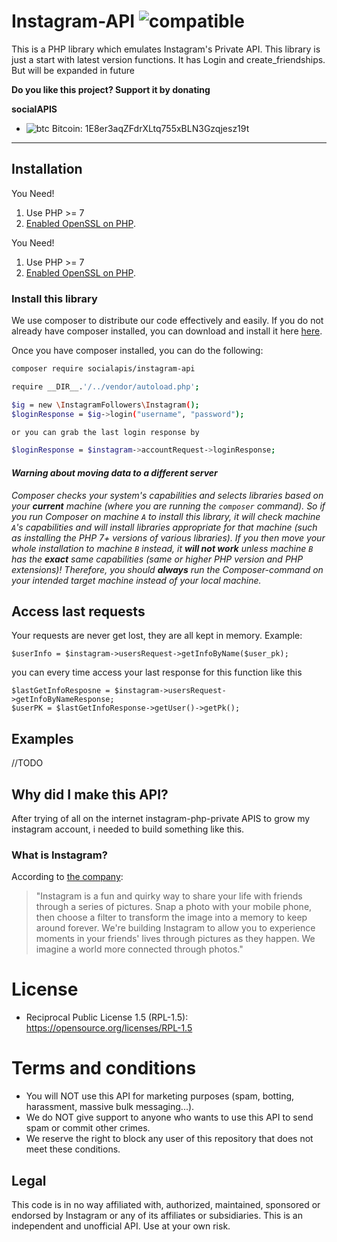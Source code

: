 # Instagram-API  ![compatible](https://img.shields.io/badge/PHP%207-Compatible-brightgreen.svg) 

This is a PHP library which emulates Instagram's Private API. This library is just a start with latest version functions. It has Login and create_friendships. But will be expanded in future

**Do you like this project? Support it by donating**

**socialAPIS**

- ![btc](https://raw.githubusercontent.com/reek/anti-adblock-killer/gh-pages/images/bitcoin.png) Bitcoin: 1E8er3aqZFdrXLtq755xBLN3Gzqjesz19t

----------
## Installation

You Need! 

1. Use PHP >= 7
2. [Enabled OpenSSL on PHP](https://www.php.net/manual/de/openssl.installation.php).

You Need! 

1. Use PHP >= 7
2. [Enabled OpenSSL on PHP](https://www.php.net/manual/de/openssl.installation.php).

### Install this library
We use composer to distribute our code effectively and easily. If you do not already have composer installed, you can download and install it here [here](https://getcomposer.org/download/).

Once you have composer installed, you can do the following:
```sh
composer require socialapis/instagram-api
```

```sh
require __DIR__.'/../vendor/autoload.php';

$ig = new \InstagramFollowers\Instagram();
$loginResponse = $ig->login("username", "password");

or you can grab the last login response by

$loginResponse = $instagram->accountRequest->loginResponse;
```

#### _Warning about moving data to a different server_

_Composer checks your system's capabilities and selects libraries based on your **current** machine (where you are running the `composer` command). So if you run Composer on machine `A` to install this library, it will check machine `A`'s capabilities and will install libraries appropriate for that machine (such as installing the PHP 7+ versions of various libraries). If you then move your whole installation to machine `B` instead, it **will not work** unless machine `B` has the **exact** same capabilities (same or higher PHP version and PHP extensions)! Therefore, you should **always** run the Composer-command on your intended target machine instead of your local machine._


## Access last requests

Your requests are never get lost, they are all kept in memory.
Example:
```
$userInfo = $instagram->usersRequest->getInfoByName($user_pk);
```

you can every time access your last response for this function like this
```
$lastGetInfoResposne = $instagram->usersRequest->getInfoByNameResponse;
$userPK = $lastGetInfoResponse->getUser()->getPk();
```


## Examples
//TODO

## Why did I make this API?

After trying of all on the internet instagram-php-private APIS to grow my instagram account, i needed to build something like this.

### What is Instagram?
According to [the company](https://instagram.com/about/faq/):

> "Instagram is a fun and quirky way to share your life with friends through a series of pictures. Snap a photo with your mobile phone, then choose a filter to transform the image into a memory to keep around forever. We're building Instagram to allow you to experience moments in your friends' lives through pictures as they happen. We imagine a world more connected through photos."

# License

- Reciprocal Public License 1.5 (RPL-1.5): https://opensource.org/licenses/RPL-1.5

# Terms and conditions

- You will NOT use this API for marketing purposes (spam, botting, harassment, massive bulk messaging...).
- We do NOT give support to anyone who wants to use this API to send spam or commit other crimes.
- We reserve the right to block any user of this repository that does not meet these conditions.

## Legal

This code is in no way affiliated with, authorized, maintained, sponsored or endorsed by Instagram or any of its affiliates or subsidiaries. This is an independent and unofficial API. Use at your own risk.
